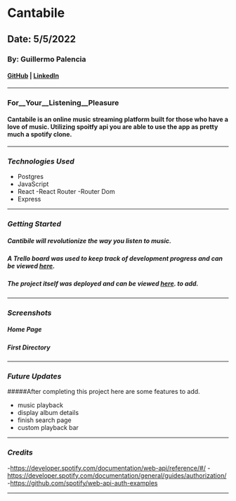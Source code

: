 # Cantabile

## Date: 5/5/2022

### By: Guillermo Palencia

#### [GitHub](https://github.com/guillermopalencia) | [LinkedIn](https://www.linkedin.com/in/guillermo-palencia/)

---

### **__For__Your__Listening__Pleasure__**

#### Cantabile is an online music streaming platform built for those who have a love of music. Utilizing spoitfy api you are able to use the app as pretty much a spotify clone.

---

### **_Technologies Used_**

- Postgres
- JavaScript
- React
  -React Router
  -Router Dom
- Express

---

### **_Getting Started_**

##### Cantibile will revolutionize the way you listen to music.

##### A Trello board was used to keep track of development progress and can be viewed [here](https://trello.com/b/vSKbBXW1/project-4-cantibile).

##### The project itself was deployed and can be viewed [here](). to add.

---

### **_Screenshots_**

##### Home Page


##### First Directory


---

### **_Future Updates_**
#####After completing this project here are some features to add.
- music playback
- display album details
- finish search page
- custom playback bar
---

### **_Credits_**
-https://developer.spotify.com/documentation/web-api/reference/#/
-https://developer.spotify.com/documentation/general/guides/authorization/
-https://github.com/spotify/web-api-auth-examples


---
